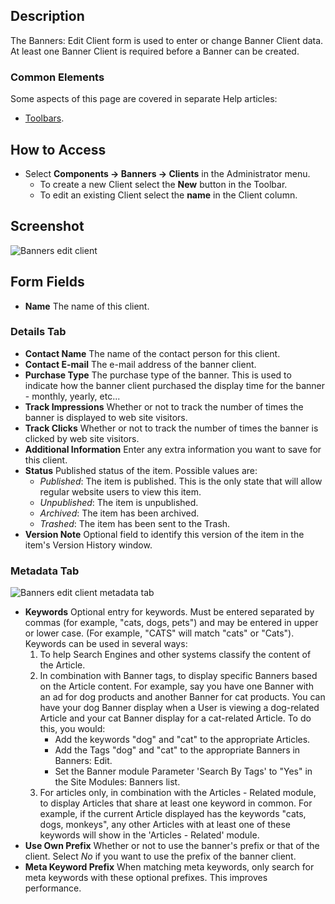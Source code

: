 <!-- Filename: Help4.x:Banners:_New_or_Edit_Client / Display title: Banners: Edit Client -->

## Description

The Banners: Edit Client form is used to enter or change Banner Client data.
At least one Banner Client is required before a Banner can be created.

### Common Elements

Some aspects of this page are covered in separate Help
articles:

* [Toolbars](jdocmanual?article=help/common-elements/toolbars).

## How to Access

- Select **Components → Banners → Clients** in the Administrator menu.
  - To create a new Client select the **New** button in the Toolbar.
  - To edit an existing Client select the **name** in the Client column.

## Screenshot

![Banners edit client](../../../en/images/banners/banners-edit-client-details-tab.png)

## Form Fields

- **Name** The name of this client.

### Details Tab

- **Contact Name** The name of the contact person for this client.
- **Contact E-mail** The e-mail address of the banner client.
- **Purchase Type** The purchase type of the banner. This is used to
  indicate how the banner client purchased the display time for the
  banner - monthly, yearly, etc...
- **Track Impressions** Whether or not to track the number of times the
  banner is displayed to web site visitors.
- **Track Clicks** Whether or not to track the number of times the
  banner is clicked by web site visitors.
- **Additional Information** Enter any extra information you want to
  save for this client.
- **Status** Published status of the item. Possible values are:
  - *Published*: The item is published. This is the only state that will
    allow regular website users to view this item.
  - *Unpublished*: The item is unpublished.
  - *Archived*: The item has been archived.
  - *Trashed*: The item has been sent to the Trash.
- **Version Note** Optional field to identify this version of the item
  in the item's Version History
  window.

### Metadata Tab

![Banners edit client metadata tab](../../../en/images/banners/banners-edit-client-metadata-tab.png)

- **Keywords** Optional entry for keywords. Must be entered separated
  by commas (for example, "cats, dogs, pets") and may be entered in
  upper or lower case. (For example, "CATS" will match "cats" or
  "Cats"). Keywords can be used in several ways:
  1.  To help Search Engines and other systems classify the content of
      the Article.
  2.  In combination with Banner tags, to display specific Banners based
      on the Article content. For example, say you have one Banner with
      an ad for dog products and another Banner for cat products. You
      can have your dog Banner display when a User is viewing a
      dog-related Article and your cat Banner display for a cat-related
      Article. To do this, you would:
      - Add the keywords "dog" and "cat" to the appropriate Articles.
      - Add the Tags "dog" and "cat" to the appropriate Banners in
        Banners: Edit.
      - Set the Banner module Parameter 'Search By Tags' to "Yes" in
        the Site Modules: Banners list.
  3.  For articles only, in combination with the Articles - Related module,
      to display Articles that share at least one keyword in common. For
      example, if the current Article displayed has the keywords "cats,
      dogs, monkeys", any other Articles with at least one of these
      keywords will show in the 'Articles - Related' module.
- **Use Own Prefix** Whether or not to use the banner's prefix or that
  of the client. Select *No* if you want to use the prefix of the banner
  client.
- **Meta Keyword Prefix** When matching meta keywords, only search for
  meta keywords with these optional prefixes. This improves performance.

